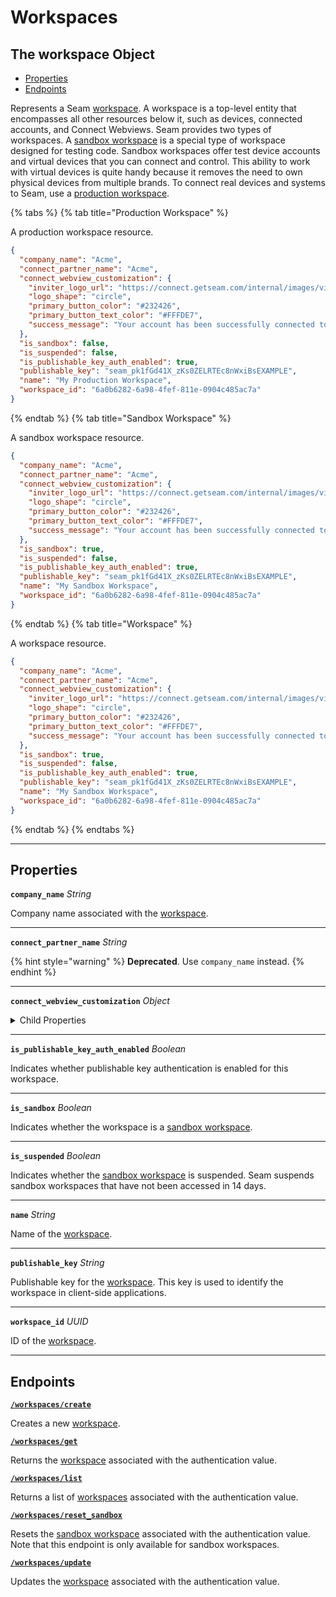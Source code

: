 # Workspaces

## The workspace Object

- [Properties](./#properties)
- [Endpoints](./#endpoints)


Represents a Seam [workspace](../../core-concepts/workspaces/README.md). A workspace is a top-level entity that encompasses all other resources below it, such as devices, connected accounts, and Connect Webviews. Seam provides two types of workspaces. A [sandbox workspace](../../core-concepts/workspaces/README.md#sandbox-workspaces) is a special type of workspace designed for testing code. Sandbox workspaces offer test device accounts and virtual devices that you can connect and control. This ability to work with virtual devices is quite handy because it removes the need to own physical devices from multiple brands. To connect real devices and systems to Seam, use a [production workspace](../../core-concepts/workspaces/README.md#production-workspaces).

{% tabs %}
{% tab title="Production Workspace" %}

A production workspace resource.

```json
{
  "company_name": "Acme",
  "connect_partner_name": "Acme",
  "connect_webview_customization": {
    "inviter_logo_url": "https://connect.getseam.com/internal/images/view?image_id=1de135fa-f0c2-4e57-90d0-6b9a7d090a0c",
    "logo_shape": "circle",
    "primary_button_color": "#232426",
    "primary_button_text_color": "#FFFDE7",
    "success_message": "Your account has been successfully connected to Acme!"
  },
  "is_sandbox": false,
  "is_suspended": false,
  "is_publishable_key_auth_enabled": true,
  "publishable_key": "seam_pk1fGd41X_zKs0ZELRTEc8nWxiBsEXAMPLE",
  "name": "My Production Workspace",
  "workspace_id": "6a0b6282-6a98-4fef-811e-0904c485ac7a"
}
```
{% endtab %}
{% tab title="Sandbox Workspace" %}

A sandbox workspace resource.

```json
{
  "company_name": "Acme",
  "connect_partner_name": "Acme",
  "connect_webview_customization": {
    "inviter_logo_url": "https://connect.getseam.com/internal/images/view?image_id=1de135fa-f0c2-4e57-90d0-6b9a7d090a0c",
    "logo_shape": "circle",
    "primary_button_color": "#232426",
    "primary_button_text_color": "#FFFDE7",
    "success_message": "Your account has been successfully connected to Acme!"
  },
  "is_sandbox": true,
  "is_suspended": false,
  "is_publishable_key_auth_enabled": true,
  "publishable_key": "seam_pk1fGd41X_zKs0ZELRTEc8nWxiBsEXAMPLE",
  "name": "My Sandbox Workspace",
  "workspace_id": "6a0b6282-6a98-4fef-811e-0904c485ac7a"
}
```
{% endtab %}
{% tab title="Workspace" %}

A workspace resource.

```json
{
  "company_name": "Acme",
  "connect_partner_name": "Acme",
  "connect_webview_customization": {
    "inviter_logo_url": "https://connect.getseam.com/internal/images/view?image_id=1de135fa-f0c2-4e57-90d0-6b9a7d090a0c",
    "logo_shape": "circle",
    "primary_button_color": "#232426",
    "primary_button_text_color": "#FFFDE7",
    "success_message": "Your account has been successfully connected to Acme!"
  },
  "is_sandbox": true,
  "is_suspended": false,
  "is_publishable_key_auth_enabled": true,
  "publishable_key": "seam_pk1fGd41X_zKs0ZELRTEc8nWxiBsEXAMPLE",
  "name": "My Sandbox Workspace",
  "workspace_id": "6a0b6282-6a98-4fef-811e-0904c485ac7a"
}
```
{% endtab %}
{% endtabs %}

---
## Properties

**`company_name`** *String*

Company name associated with the [workspace](../../core-concepts/workspaces/README.md).




---

**`connect_partner_name`** *String*


{% hint style="warning" %}
**Deprecated**. Use `company_name` instead.
{% endhint %}



---

**`connect_webview_customization`** *Object*




<details>
  <summary>Child Properties</summary>

  - <strong><code>inviter_logo_url</code></strong> <i>String</i>
  
    URL of the inviter logo for [Connect Webviews](../../core-concepts/connect-webviews/README.md) in the workspace. See also [Customize the Look and Feel of Your Connect Webviews](../../core-concepts/connect-webviews/customizing-connect-webviews.md#customize-the-look-and-feel-of-your-connect-webviews).

  - <strong><code>logo_shape</code></strong> <i>Enum</i>
  
    Logo shape for [Connect Webviews](../../core-concepts/connect-webviews/README.md) in the workspace. See also [Customize the Look and Feel of Your Connect Webviews](../../core-concepts/connect-webviews/customizing-connect-webviews.md#customize-the-look-and-feel-of-your-connect-webviews).
  <details>
      <summary>Enum values:</summary>
  
      - <code>circle</code>
      - <code>square</code>
  </details>

  - <strong><code>primary_button_color</code></strong> <i>String</i>
  
    Primary button color for [Connect Webviews](../../core-concepts/connect-webviews/README.md) in the workspace. See also [Customize the Look and Feel of Your Connect Webviews](../../core-concepts/connect-webviews/customizing-connect-webviews.md#customize-the-look-and-feel-of-your-connect-webviews).

  - <strong><code>primary_button_text_color</code></strong> <i>String</i>
  
    Primary button text color for [Connect Webviews](../../core-concepts/connect-webviews/README.md) in the workspace. See also [Customize the Look and Feel of Your Connect Webviews](../../core-concepts/connect-webviews/customizing-connect-webviews.md#customize-the-look-and-feel-of-your-connect-webviews).

  - <strong><code>success_message</code></strong> <i>String</i>
  
    Success message for [Connect Webviews](../../core-concepts/connect-webviews/README.md) in the workspace. See also [Customize the Look and Feel of Your Connect Webviews](../../core-concepts/connect-webviews/customizing-connect-webviews.md#customize-the-look-and-feel-of-your-connect-webviews).

</details>

---

**`is_publishable_key_auth_enabled`** *Boolean*

Indicates whether publishable key authentication is enabled for this workspace.




---

**`is_sandbox`** *Boolean*

Indicates whether the workspace is a [sandbox workspace](../../core-concepts/workspaces/README.md#sandbox-workspaces).




---

**`is_suspended`** *Boolean*

Indicates whether the [sandbox workspace](../../core-concepts/workspaces/README.md#sandbox-workspaces) is suspended. Seam suspends sandbox workspaces that have not been accessed in 14 days.




---

**`name`** *String*

Name of the [workspace](../../core-concepts/workspaces/README.md).




---

**`publishable_key`** *String*

Publishable key for the [workspace](../../core-concepts/workspaces/README.md). This key is used to identify the workspace in client-side applications.




---

**`workspace_id`** *UUID*

ID of the [workspace](../../core-concepts/workspaces/README.md).




---

## Endpoints


[**`/workspaces/create`**](./create.md)

Creates a new [workspace](../../core-concepts/workspaces/README.md).


[**`/workspaces/get`**](./get.md)

Returns the [workspace](../../core-concepts/workspaces/README.md) associated with the authentication value.


[**`/workspaces/list`**](./list.md)

Returns a list of [workspaces](../../core-concepts/workspaces/README.md) associated with the authentication value.


[**`/workspaces/reset_sandbox`**](./reset_sandbox.md)

Resets the [sandbox workspace](../../core-concepts/workspaces/README.md#sandbox-workspaces) associated with the authentication value. Note that this endpoint is only available for sandbox workspaces.


[**`/workspaces/update`**](./update.md)

Updates the [workspace](../../core-concepts/workspaces/README.md) associated with the authentication value.


